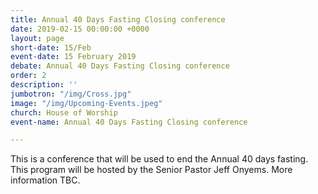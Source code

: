 ```yaml
---
title: Annual 40 Days Fasting Closing conference
date: 2019-02-15 00:00:00 +0000
layout: page
short-date: 15/Feb
event-date: 15 February 2019
debate: Annual 40 Days Fasting Closing conference
order: 2
description: ''
jumbotron: "/img/Cross.jpg"
image: "/img/Upcoming-Events.jpeg"
church: House of Worship
event-name: Annual 40 Days Fasting Closing conference

---
```

This is a conference that will be used to end the Annual 40 days fasting. This program will be hosted by the Senior Pastor Jeff Onyems. More information TBC. 